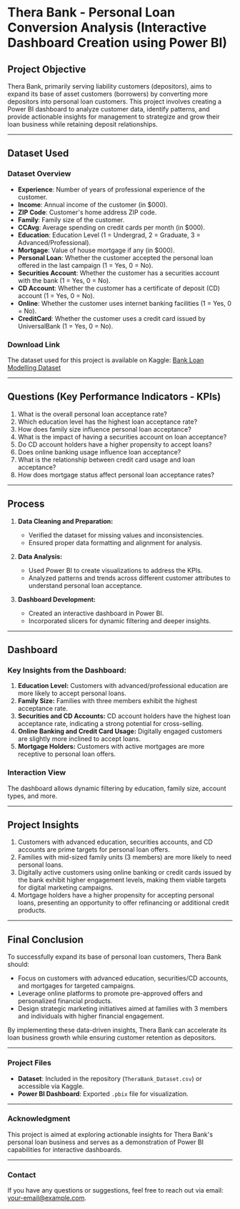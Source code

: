# Thera Bank - Personal Loan Conversion Analysis (Interactive Dashboard Creation using Power BI)

## **Project Objective**
Thera Bank, primarily serving liability customers (depositors), aims to expand its base of asset customers (borrowers) by converting more depositors into personal loan customers. This project involves creating a Power BI dashboard to analyze customer data, identify patterns, and provide actionable insights for management to strategize and grow their loan business while retaining deposit relationships.

---

## **Dataset Used**

### **Dataset Overview**
- **Experience**: Number of years of professional experience of the customer.
- **Income**: Annual income of the customer (in $000).
- **ZIP Code**: Customer's home address ZIP code.
- **Family**: Family size of the customer.
- **CCAvg**: Average spending on credit cards per month (in $000).
- **Education**: Education Level (1 = Undergrad, 2 = Graduate, 3 = Advanced/Professional).
- **Mortgage**: Value of house mortgage if any (in $000).
- **Personal Loan**: Whether the customer accepted the personal loan offered in the last campaign (1 = Yes, 0 = No).
- **Securities Account**: Whether the customer has a securities account with the bank (1 = Yes, 0 = No).
- **CD Account**: Whether the customer has a certificate of deposit (CD) account (1 = Yes, 0 = No).
- **Online**: Whether the customer uses internet banking facilities (1 = Yes, 0 = No).
- **CreditCard**: Whether the customer uses a credit card issued by UniversalBank (1 = Yes, 0 = No).

### **Download Link**
The dataset used for this project is available on Kaggle: [Bank Loan Modelling Dataset](https://www.kaggle.com/datasets/itsmesunil/bank-loan-modelling/data)

---

## **Questions (Key Performance Indicators - KPIs)**
1. What is the overall personal loan acceptance rate?
2. Which education level has the highest loan acceptance rate?
3. How does family size influence personal loan acceptance?
4. What is the impact of having a securities account on loan acceptance?
5. Do CD account holders have a higher propensity to accept loans?
6. Does online banking usage influence loan acceptance?
7. What is the relationship between credit card usage and loan acceptance?
8. How does mortgage status affect personal loan acceptance rates?

---

## **Process**
1. **Data Cleaning and Preparation:**
   - Verified the dataset for missing values and inconsistencies.
   - Ensured proper data formatting and alignment for analysis.

2. **Data Analysis:**
   - Used Power BI to create visualizations to address the KPIs.
   - Analyzed patterns and trends across different customer attributes to understand personal loan acceptance.

3. **Dashboard Development:**
   - Created an interactive dashboard in Power BI.
   - Incorporated slicers for dynamic filtering and deeper insights.

---

## **Dashboard**

### Key Insights from the Dashboard:
1. **Education Level:** Customers with advanced/professional education are more likely to accept personal loans.
2. **Family Size:** Families with three members exhibit the highest acceptance rate.
3. **Securities and CD Accounts:** CD account holders have the highest loan acceptance rate, indicating a strong potential for cross-selling.
4. **Online Banking and Credit Card Usage:** Digitally engaged customers are slightly more inclined to accept loans.
5. **Mortgage Holders:** Customers with active mortgages are more receptive to personal loan offers.

### **Interaction View**
The dashboard allows dynamic filtering by education, family size, account types, and more.

---

## **Project Insights**
1. Customers with advanced education, securities accounts, and CD accounts are prime targets for personal loan offers.
2. Families with mid-sized family units (3 members) are more likely to need personal loans.
3. Digitally active customers using online banking or credit cards issued by the bank exhibit higher engagement levels, making them viable targets for digital marketing campaigns.
4. Mortgage holders have a higher propensity for accepting personal loans, presenting an opportunity to offer refinancing or additional credit products.

---

## **Final Conclusion**
To successfully expand its base of personal loan customers, Thera Bank should:
- Focus on customers with advanced education, securities/CD accounts, and mortgages for targeted campaigns.
- Leverage online platforms to promote pre-approved offers and personalized financial products.
- Design strategic marketing initiatives aimed at families with 3 members and individuals with higher financial engagement.

By implementing these data-driven insights, Thera Bank can accelerate its loan business growth while ensuring customer retention as depositors.


---

### **Project Files**
- **Dataset**: Included in the repository (`TheraBank_Dataset.csv`) or accessible via Kaggle.
- **Power BI Dashboard**: Exported `.pbix` file for visualization.

---

### **Acknowledgment**
This project is aimed at exploring actionable insights for Thera Bank's personal loan business and serves as a demonstration of Power BI capabilities for interactive dashboards.

---

### **Contact**
If you have any questions or suggestions, feel free to reach out via email: [your-email@example.com](mailto:your-email@example.com).
